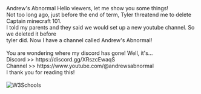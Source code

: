 <!DOCTYPE html>
<html>
<head>
Andrew's Abnormal
</head>
<body>
  Hello viewers, let me show you some things!<br />
  <Hello>
    Not too long ago, just before the end of term, Tyler threatend me to delete Captain minecraft 101.<br />
    I told my parents and they said we would set up a new youtube channel. So we deleted it before <br />
    tyler did. Now I have a channel called Andrew's Abnormal!<br /><br />
  </Hello>
  You are wondering where my discord has gone! Well, it's...<br />
  <Links>
    Discord >> https://discord.gg/XRszcEwaqS <br />
    Channel >> https://www.youtube.com/@andrewsabnormal <br />
  </Links>
  I thank you for reading this! <br /><br />
</body>
<img border="0" alt="W3Schools" src="https://cdn.discordapp.com/icons/1049204922228408380/65f5287f00e3fc8f6b2532bd2c180971.webp?size=100">
</html>
